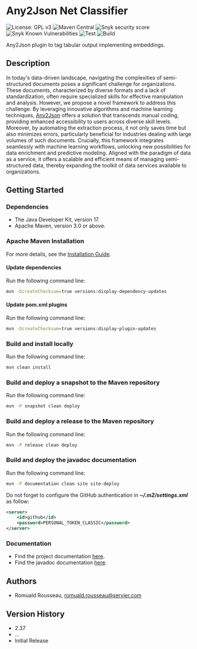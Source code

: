 # Any2Json Net Classifier

![License: GPL v3](https://img.shields.io/badge/License-GPLv3-blue.svg)
![Maven Central](https://maven-badges.herokuapp.com/maven-central/com.github.romualdrousseau/any2json-net-classifier/badge.svg)
![Snyk security score](https://snyk-widget.herokuapp.com/badge/mvn/com.github.romualdrousseau/any2json-net-classifier/badge.svg)
![Snyk Known Vulnerabilities](https://snyk.io/test/github/com.github.romualdrousseau/any2json-net-classifier/badge.svg)
![Test](https://github.com/RomualdRousseau/Any2Json-Net-Classifier/actions/workflows/build-and-test.yml/badge.svg)
![Build](https://github.com/RomualdRousseau/Any2Json-Net-Classifier/actions/workflows/build-and-deploy.yml/badge.svg)

Any2Json plugin to tag tabular output implementing embeddings.

## Description

In today's data-driven landscape, navigating the complexities of semi-structured documents poses a significant challenge
for organizations. These documents, characterized by diverse formats and a lack of standardization, often require
specialized skills for effective manipulation and analysis. However, we propose a novel framework to address this
challenge. By leveraging innovative algorithms and machine learning techniques, [Any2Json](https://github.com/RomualdRousseau/Any2Json)
offers a solution that transcends manual coding, providing enhanced accessibility to users across diverse skill levels.
Moreover, by automating the extraction process, it not only saves time but also minimizes errors, particularly beneficial
for industries dealing with large volumes of such documents. Crucially, this framework integrates seamlessly with machine
learning workflows, unlocking new possibilities for data enrichment and predictive modeling. Aligned with the paradigm of
data as a service, it offers a scalable and efficient means of managing semi-structured data, thereby expanding the toolkit
of data services available to organizations.

## Getting Started

### Dependencies

* The Java Developer Kit, version 17.
* Apache Maven, version 3.0 or above.

### Apache Maven Installation

For more details, see the [Installation Guide](https://maven.apache.org/install.html).

#### Update dependencies

Run the following command line:

```bash
mvn -DcreateChecksum=true versions:display-dependency-updates
```

#### Update pom.xml plugins

Run the following command line:

```bash
mvn -DcreateChecksum=true versions:display-plugin-updates
```

### Build and install locally

Run the following command line:

```bash
mvn clean install
```

### Build and deploy a snapshot to the Maven repository

Run the following command line:

```bash
mvn -P snapshot clean deploy
```

### Build and deploy a release to the Maven repository

Run the following command line:

```bash
mvn -P release clean deploy
```

### Build and deploy the javadoc documentation

Run the following command line:

```bash
mvn -P documentation clean site site-deploy
```

Do not forget to configure the GitHub authentication in ***~/.m2/settings.xml*** as follow:

```xml
<server>
    <id>github</id>
    <password>PERSONAL_TOKEN_CLASSIC</password>
</server>
```

### Documentation

* Find the project documentation [here](https://romualdrousseau.github.io/Any2Json-Documents/).
* Find the javadoc documentation [here](https://romualdrousseau.github.io/Any2Json-Net-Classifier/).

## Authors

* Romuald Rousseau, romuald.rousseau@servier.com

## Version History

* 2.37
* ...
* Initial Release
